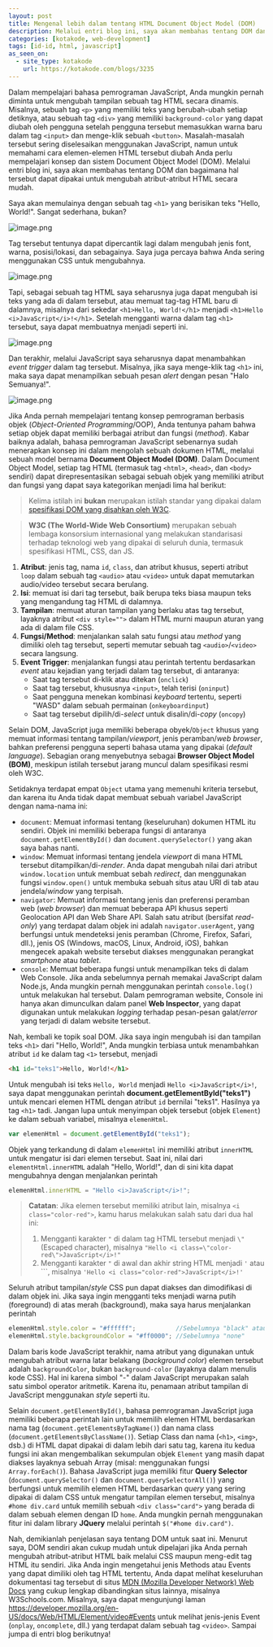 ```yaml
---
layout: post
title: Mengenal lebih dalam tentang HTML Document Object Model (DOM)
description: Melalui entri blog ini, saya akan membahas tentang DOM dan bagaimana hal tersebut dapat dipakai untuk mengubah atribut-atribut HTML secara mudah.
categories: [kotakode, web-development]
tags: [id-id, html, javascript]
as_seen_on:
  - site_type: kotakode
    url: https://kotakode.com/blogs/3235
---
```

Dalam mempelajari bahasa pemrograman JavaScript, Anda mungkin pernah diminta untuk mengubah tampilan sebuah tag HTML secara dinamis. Misalnya, sebuah tag `<p>` yang memiliki teks yang berubah-ubah setiap detiknya, atau sebuah tag `<div>` yang memiliki `background-color` yang dapat diubah oleh pengguna setelah pengguna tersebut memasukkan warna baru dalam tag `<input>` dan menge-klik sebuah `<button>`. Masalah-masalah tersebut sering diselesaikan menggunakan JavaScript, namun untuk memahami cara elemen-elemen HTML tersebut diubah Anda perlu mempelajari konsep dan sistem Document Object Model (DOM). Melalui entri blog ini, saya akan membahas tentang DOM dan bagaimana hal tersebut dapat dipakai untuk mengubah atribut-atribut HTML secara mudah.

Saya akan memulainya dengan sebuah tag `<h1>` yang berisikan teks "Hello, World!". Sangat sederhana, bukan?

![image.png](https://storage.googleapis.com/kotakode-prod-public/images/76c51829-4ff1-4ffe-9932-22ef029a229b-image.png)

Tag tersebut tentunya dapat dipercantik lagi dalam mengubah jenis font, warna, posisi/lokasi, dan sebagainya. Saya juga percaya bahwa Anda sering menggunakan CSS untuk mengubahnya.

![image.png](https://storage.googleapis.com/kotakode-prod-public/images/bed18d11-7a8f-4790-9f82-9b776827e204-image.png)

Tapi, sebagai sebuah tag HTML saya seharusnya juga dapat mengubah isi teks yang ada di dalam tersebut, atau memuat tag-tag HTML baru di dalamnya, misalnya dari sekedar `<h1>Hello, World!</h1>` menjadi `<h1>Hello <i>JavaScript</i>!</h1>`. Setelah mengganti warna dalam tag `<h1>` tersebut, saya dapat membuatnya menjadi seperti ini.

![image.png](https://storage.googleapis.com/kotakode-prod-public/images/af64e206-3228-444b-aa61-c5db2a240254-image.png)

Dan terakhir, melalui JavaScript saya seharusnya dapat menambahkan *event trigger* dalam tag tersebut. Misalnya, jika saya menge-klik tag `<h1>` ini, maka saya dapat menampilkan sebuah pesan *alert* dengan pesan "Halo Semuanya!".

![image.png](https://storage.googleapis.com/kotakode-prod-public/images/5025f898-bc5e-4f08-bc43-ea87832f3165-image.png)

Jika Anda pernah mempelajari tentang konsep pemrograman berbasis objek (*Object-Oriented Programming*/OOP), Anda tentunya paham bahwa setiap objek dapat memiliki berbagai atribut dan fungsi (*method*). Kabar baiknya adalah, bahasa pemrograman JavaScript sebenarnya sudah menerapkan konsep ini dalam mengolah sebuah dokumen HTML, melalui sebuah model bernama **Document Object Model (DOM)**. Dalam Document Object Model, setiap tag HTML (termasuk tag `<html>`, `<head>`, dan `<body>` sendiri) dapat direpresentasikan sebagai sebuah objek yang memiliki atribut dan fungsi yang dapat saya kategorikan menjadi lima hal berikut:

> Kelima istilah ini **bukan** merupakan istilah standar yang dipakai dalam [spesifikasi DOM yang disahkan oleh W3C](https://www.w3.org/TR/2004/REC-DOM-Level-3-Core-20040407/).


> **W3C (The World-Wide Web Consortium)** merupakan sebuah lembaga konsorsium internasional yang melakukan standarisasi terhadap teknologi web yang dipakai di seluruh dunia, termasuk spesifikasi HTML, CSS, dan JS.

1. **Atribut**: jenis tag, nama `id`, `class`, dan atribut khusus, seperti atribut `loop` dalam sebuah tag `<audio>` atau `<video>` untuk dapat memutarkan audio/video tersebut secara berulang.
2. **Isi**: memuat isi dari tag tersebut, baik berupa teks biasa maupun teks yang mengandung tag HTML di dalamnya.
3. **Tampilan**: memuat aturan tampilan yang berlaku atas tag tersebut, layaknya atribut `<div style="">` dalam HTML murni maupun aturan yang ada di dalam file CSS.
4. **Fungsi/Method**: menjalankan salah satu fungsi atau *method* yang dimiliki oleh tag tersebut, seperti memutar sebuah tag `<audio>`/`<video>` secara langsung.
5. **Event Trigger**: menjalankan fungsi atau perintah tertentu berdasarkan *event* atau kejadian yang terjadi dalam tag tersebut, di antaranya:
   + Saat tag tersebut di-klik atau ditekan (`onclick`)
   + Saat tag tersebut, khususnya `<input>`, telah terisi (`oninput`)
   + Saat pengguna menekan kombinasi *keyboard* tertentu, seperti "WASD" dalam sebuah permainan (`onkeyboardinput`)
   + Saat tag tersebut dipilih/di-*select* untuk disalin/di-*copy* (`oncopy`)

Selain DOM, JavaScript juga memiliki beberapa obyek/`Object` khusus yang memuat informasi tentang tampilan/*viewport*, jenis peramban/*web browser*, bahkan preferensi pengguna seperti bahasa utama yang dipakai (*default language*). Sebagian orang menyebutnya sebagai **Browser Object Model (BOM)**, meskipun istilah tersebut jarang muncul dalam spesifikasi resmi oleh W3C.

Setidaknya terdapat empat `Object` utama yang memenuhi kriteria tersebut, dan karena itu Anda tidak dapat membuat sebuah variabel JavaScript dengan nama-nama ini:

+ `document`: Memuat informasi tentang (keseluruhan) dokumen HTML itu sendiri. Objek ini memiliki beberapa fungsi di antaranya `document.getElementById()` dan `document.querySelector()` yang akan saya bahas nanti.
+ `window`: Memuat informasi tentang jendela *viewport* di mana HTML tersebut ditampilkan/di-*render*. Anda dapat mengubah nilai dari atribut `window.location` untuk membuat sebah *redirect*, dan menggunakan fungsi `window.open()` untuk membuka sebuah situs atau URI di tab atau jendela/*window* yang terpisah.
+ `navigator`: Memuat informasi tentang jenis dan preferensi peramban web (*web browser*) dan memuat beberapa API khusus seperti Geolocation API dan Web Share API. Salah satu atribut (bersifat *read-only*) yang terdapat dalam objek ini adalah `navigator.userAgent`, yang berfungsi untuk mendeteksi jenis peramban (Chrome, Firefox, Safari, dll.), jenis OS (Windows, macOS, Linux, Android, iOS), bahkan mengecek apakah website tersebut diakses menggunakan perangkat *smartphone* atau *tablet*.
+ `console`: Memuat beberapa fungsi untuk menampilkan teks di dalam Web Console. Jika anda sebelumnya pernah memakai JavaScript dalam Node.js, Anda mungkin pernah menggunakan perintah `console.log()` untuk melakukan hal tersebut. Dalam pemrograman website, Console ini hanya akan dimunculkan dalam panel **Web Inspector**, yang dapat digunakan untuk melakukan *logging* terhadap pesan-pesan galat/*error* yang terjadi di dalam website tersebut.

Nah, kembali ke topik soal DOM. Jika saya ingin mengubah isi dan tampilan teks `<h1>` dari "Hello, World!", Anda mungkin terbiasa untuk menambahkan atribut `id` ke dalam tag `<1>` tersebut, menjadi

```html
<h1 id="teks1">Hello, World!</h1>
```

Untuk mengubah isi teks `Hello, World` menjadi `Hello <i>JavaScript</i>!`, saya dapat menggunakan perintah **document.getElementById("teks1")** untuk mencari elemen HTML dengan atribut `id` bernilai "teks1". Hasilnya ya tag `<h1>` tadi. Jangan lupa untuk menyimpan objek tersebut (objek `Element`) ke dalam sebuah variabel, misalnya `elemenHtml`.

```js
var elemenHtml = document.getElementById("teks1");
```

Objek yang terkandung di dalam `elemenHtml` ini memiliki atribut `innerHTML` untuk mengatur isi dari elemen tersebut. Saat ini, nilai dari `elementHtml.innerHTML` adalah "Hello, World!", dan di sini kita dapat mengubahnya dengan menjalankan perintah

```js
elemenHtml.innerHTML = "Hello <i>JavaScript</i>!";
```

> **Catatan**: Jika elemen tersebut memiliki atribut lain, misalnya `<i class="color-red">`, kamu harus melakukan salah satu dari dua hal ini:
>
> 1. Mengganti karakter `"` di dalam tag HTML tersebut menjadi `\"` (Escaped character), misalnya `"Hello <i class=\"color-red\">JavaScript</i>!"`
> 2. Mengganti karakter `"` di awal dan akhir string HTML menjadi `'` atau ```, misalnya `'Hello <i class="color-red">JavaScript</i>!'`

Seluruh atribut tampilan/*style* CSS pun dapat diakses dan dimodifikasi di dalam objek ini. Jika saya ingin mengganti teks menjadi warna putih (foreground) di atas merah (background), maka saya harus menjalankan perintah

```js
elemenHtml.style.color = "#ffffff";           //Sebelumnya "black" atau "#000000" atau "inherit"
elemenHtml.style.backgroundColor = "#ff0000"; //Sebelumnya "none"
```

Dalam baris kode JavaScript terakhir, nama atribut yang digunakan untuk mengubah atribut warna latar belakang (*background color*) elemen tersebut adalah `backgroundColor`, bukan `background-color` (layaknya dalam menulis kode CSS). Hal ini karena simbol "-" dalam JavaScript merupakan salah satu simbol operator aritmetik. Karena itu, penamaan atribut tampilan di JavaScript menggunakan *style* seperti itu.

Selain `document.getElementById()`, bahasa pemrograman JavaScript juga memiliki beberapa perintah lain untuk memilih elemen HTML berdasarkan nama tag (`document.getElementsByTagName()`) dan nama class (`document.getElementsByClassName()`). Setiap Class dan nama (`<h1>`, `<img>`, dsb.) di HTML dapat dipakai di dalam lebih dari satu tag, karena itu kedua fungsi ini akan mengembalikan sekumpulan objek `Element` yang masih dapat diakses layaknya sebuah Array (misal: menggunakan fungsi `Array.forEach()`). Bahasa JavaScript juga memiliki fitur **Query Selector** (`document.querySelector()` dan `document.querySelectorAll()`) yang berfungsi untuk memilih elemen HTML berdasarkan *query* yang sering dipakai di dalam CSS untuk mengatur tampilan elemen tersebut, misalnya `#home div.card` untuk memilih sebuah `<div class="card">` yang berada di dalam sebuah elemen dengan ID `home`. Anda mungkin pernah menggunakan fitur ini dalam library **JQuery** melalui perintah `$("#home div.card")`.

Nah, demikianlah penjelasan saya tentang DOM untuk saat ini. Menurut saya, DOM sendiri akan cukup mudah untuk dipelajari jika Anda pernah mengubah atribut-atribut HTML baik melalui CSS maupun meng-edit tag HTML itu sendiri. Jika Anda ingin mengetahui jenis Methods atau Events yang dapat dimiliki oleh tag HTML tertentu, Anda dapat melihat keseluruhan dokumentasi tag tersebut di situs [MDN (Mozilla Developer Network) Web Docs](https://mdn.mozilla.org) yang cukup lengkap dibandingkan situs lainnya, misalnya W3Schools.com. Misalnya, saya dapat mengunjungi laman https://developer.mozilla.org/en-US/docs/Web/HTML/Element/video#Events untuk melihat jenis-jenis Event (`onplay`, `oncomplete`, dll.) yang terdapat dalam sebuah tag `<video>`. Sampai jumpa di entri blog berikutnya!